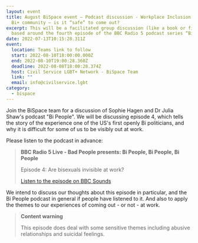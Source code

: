 ```yaml
---
layout: event
title: August BiSpace event – Podcast discussion - Workplace Inclusion for the
  Bi+ community – is it “safe” to come out?
excerpt: This will be a facilitated group discussion (like a book or film club),
  based around the fourth episode of the BBC Radio 5 podcast series “Bi People”.
date: 2022-07-13T10:15:28.311Z
event:
  location: Teams link to follow
  start: 2022-08-10T18:00:00.000Z
  end: 2022-08-10T19:00:28.360Z
  deadline: 2022-08-08T18:00:28.374Z
  host: Civil Service LGBT+ Network - BiSpace Team
  link: ""
  email: info@civilservice.lgbt
category:
  - bispace
---
```

Join the BiSpace team for a discussion of Sophie Hagen and Dr Julia Shaw's podcast "Bi People". We will be discussing episode 4, which tells the story of the experience one of the US's first openly Bi politicians, and why it is difficult for some of us to be visibly out at work.  

Please listen to the podcast in advance:

> **BBC Radio 5 Live - Bad People presents: Bi People, Bi People, Bi People**
>
> Episode 4: Are bisexuals invisible at work?
>
> [Listen to the episode on BBC Sounds](https://www.bbc.co.uk/programmes/p0chw0rb)

We intend to discuss our thoughts about this episode in particular, and the Bi People podcast in general if people have listened to it.  And also to apply the themes to our experiences of coming out - or not - at work.

> **Content warning**
>
> This episode does deal with some sensitive themes including abusive relationships and suicidal feelings.  
